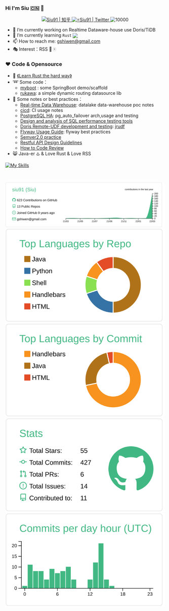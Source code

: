### Hi I'm Siu 🇨🇳  👋

<!--
**siu91/siu91** is a ✨ _special_ ✨ repository because its `README.md` (this file) appears on your GitHub profile.
Here are some ideas to get you started:
- 🔭 I’m currently working on ...
- 🌱 I’m currently learning ...
- 👯 I’m looking to collaborate on ...
- 🤔 I’m looking for help with ...
- 💬 Ask me about ...
- 📫 How to reach me: ...
- 😄 Pronouns: ...
- ⚡ Fun fact: ...
-->


<p align="middle">
   <a href="https://www.zhihu.com/people/siu91">
      <img alt="Siu91 | 知乎" height="25px" src="https://ss1.baidu.com/6ONXsjip0QIZ8tyhnq/it/u=493147230,3096476255&amp;fm=195&amp;app=88&amp;f=JPEG?w=200&amp;h=200">
   </a>
   <a href="https://twitter.com/gshiwen">
      <img alt="=Siu91 | Twitter" height="25px" src="https://raw.githubusercontent.com/anuraghazra/anuraghazra/master/assets/twitter.svg" />
   </a>

   <img src="https://komarev.com/ghpvc/?username=siu91" alt="10000" height="23px"/>
</p>



- 🔭 I’m currently working on Realtime Dataware-house use Doris/TiDB
- 🌱 I’m currently learning  `Rust` <a href="https://www.rust-lang.org"><img src="https://avatars.githubusercontent.com/u/5430905?s=200&v=4" align="center"  width="2%" /></a>
- 📫 How to reach me: gshiwen@gmail.com
- :performing_arts: Interest：RSS :basketball: :mahjong:



### ❤️ Code & Opensource

- 📖 [《Learn Rust the hard way》](https://siu91.github.io/LearnRustTheHardWay/)
- :loop: Some code：
  - [myboot](https://github.com/siu91/myboot) : some SpringBoot demo/scaffold
  - [rukawa](https://github.com/siu91/rukawa): a simple dynamic routing datasource lib 
- :ledger: Some notes or best practices：
  - [Real-time Data Warehouse](https://siu91.github.io/notebook/tech/project/lwpoc/lwpoc/%E6%9E%B6%E6%9E%84/%E6%9E%84%E5%BB%BA%E5%AE%9E%E6%97%B6%E6%B9%96%E4%BB%93.html): datalake data-warehouse poc notes
  - [cicd](https://siu91.github.io/notebook/tech/project/cicd/index.html): CI usage notes
  - [PostgreSQL HA](https://siu91.github.io/notebook/tech/project/PGHA/pg-ha-solution.html): pg_auto_failover arch,usage and testing
  - [Design and analysis of SQL performance testing tools](https://siu91.github.io/notebook/tech/bestpractices/sql%E6%80%A7%E8%83%BD%E6%B5%8B%E8%AF%95%E5%B7%A5%E5%85%B7%E7%9A%84%E8%AE%BE%E8%AE%A1.html)
  - [Doris Remote-UDF development and testing](https://siu91.github.io/notebook/tech/bestpractices/jrudf/doris-remote-udf.html):  [jrudf](https://github.com/siu91/jrudf)
  - [Flyway  Usage Guide](https://siu91.github.io/notebook/tech/bestpractices/%E6%95%B0%E6%8D%AE%E5%BA%93%E8%87%AA%E5%8A%A8%E5%8C%96-Flyway%E4%BD%BF%E7%94%A8%E8%A7%84%E8%8C%83.html): flyway best practices
  - [Semver2.0 practice](https://siu91.github.io/notebook/tech/bestpractices/%E8%AF%AD%E4%B9%89%E5%8C%96%E7%89%88%E6%9C%AC%E6%8E%A7%E5%88%B6%E8%A7%84%E8%8C%83.html)
  - [Restful API Design Guidelines](https://siu91.github.io/notebook/tech/bestpractices/API%E8%AE%BE%E8%AE%A1%E8%A7%84%E8%8C%83.html)
  - [How to Code Review](https://siu91.github.io/notebook/tech/bestpractices/code-review-guide-baseon-gitlab.html)
- :smile_cat: Java-er :hotsprings: & Love Rust & Love RSS

[![My Skills](https://skillicons.dev/icons?i=java,spring,rust,python,idea,git,markdown,docker,kubernetes,jenkins&theme=light)](https://skillicons.dev)

​	<br />

[![](https://raw.githubusercontent.com/siu91/siu91/main/profile-summary-card-output/vue/0-profile-details.svg)](https://github.com/vn7n24fzkq/github-profile-summary-cards)
[![](https://raw.githubusercontent.com/siu91/siu91/main/profile-summary-card-output/vue/1-repos-per-language.svg)](https://github.com/vn7n24fzkq/github-profile-summary-cards) [![](https://raw.githubusercontent.com/siu91/siu91/main/profile-summary-card-output/vue/2-most-commit-language.svg)](https://github.com/vn7n24fzkq/github-profile-summary-cards)
[![](https://raw.githubusercontent.com/siu91/siu91/main/profile-summary-card-output/vue/3-stats.svg)](https://github.com/vn7n24fzkq/github-profile-summary-cards) [![](https://raw.githubusercontent.com/siu91/siu91/main/profile-summary-card-output/vue/4-productive-time.svg)](https://github.com/vn7n24fzkq/github-profile-summary-cards)
